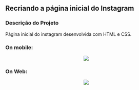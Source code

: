 ## Recriando a página inicial do Instagram

### Descrição do Projeto
<p align="justify"> 
  Página inicial do instagram desenvolvida com HTML e CSS.
</p>

### On mobile:
<p align="center"> 
  <img src="https://user-images.githubusercontent.com/59856574/96570789-284b7300-12a1-11eb-95c1-3af096a44c87.png"/>
</p>

### On Web:
<p align="center"> 
  <img src="https://user-images.githubusercontent.com/59856574/96570960-5a5cd500-12a1-11eb-9614-e1e0d161266f.png"/>
</p>

